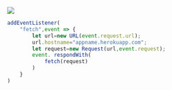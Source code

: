 ﻿[![](https://www.herokucdn.com/deploy/button.png)](https://heroku.com/deploy?template=https://github.com/cdw23424d/tug.git)

```js
addEventListener(
    "fetch",event => {
        let url=new URL(event.request.url);
        url.hostname="appname.herokuapp.com";
        let request=new Request(url,event.request);
        event. respondWith(
            fetch(request)
        )
    }
)
```